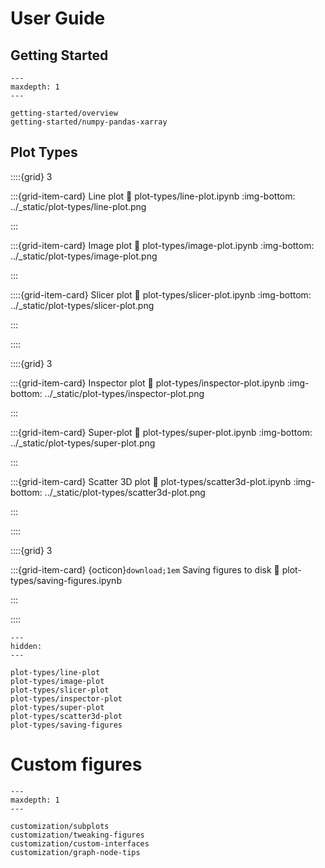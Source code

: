 # User Guide

## Getting Started

```{toctree}
---
maxdepth: 1
---

getting-started/overview
getting-started/numpy-pandas-xarray
```

## Plot Types

::::{grid} 3

:::{grid-item-card} Line plot
:link: plot-types/line-plot.ipynb
:img-bottom: ../_static/plot-types/line-plot.png

:::

:::{grid-item-card} Image plot
:link: plot-types/image-plot.ipynb
:img-bottom: ../_static/plot-types/image-plot.png

:::

::::{grid-item-card} Slicer plot
:link: plot-types/slicer-plot.ipynb
:img-bottom: ../_static/plot-types/slicer-plot.png

:::

::::

::::{grid} 3

:::{grid-item-card} Inspector plot
:link: plot-types/inspector-plot.ipynb
:img-bottom: ../_static/plot-types/inspector-plot.png

:::

:::{grid-item-card} Super-plot
:link: plot-types/super-plot.ipynb
:img-bottom: ../_static/plot-types/super-plot.png

:::

:::{grid-item-card} Scatter 3D plot
:link: plot-types/scatter3d-plot.ipynb
:img-bottom: ../_static/plot-types/scatter3d-plot.png

:::

::::

::::{grid} 3

:::{grid-item-card} {octicon}`download;1em` Saving figures to disk
:link: plot-types/saving-figures.ipynb

:::

::::

```{toctree}
---
hidden:
---

plot-types/line-plot
plot-types/image-plot
plot-types/slicer-plot
plot-types/inspector-plot
plot-types/super-plot
plot-types/scatter3d-plot
plot-types/saving-figures
```

# Custom figures

```{toctree}
---
maxdepth: 1
---

customization/subplots
customization/tweaking-figures
customization/custom-interfaces
customization/graph-node-tips
```
